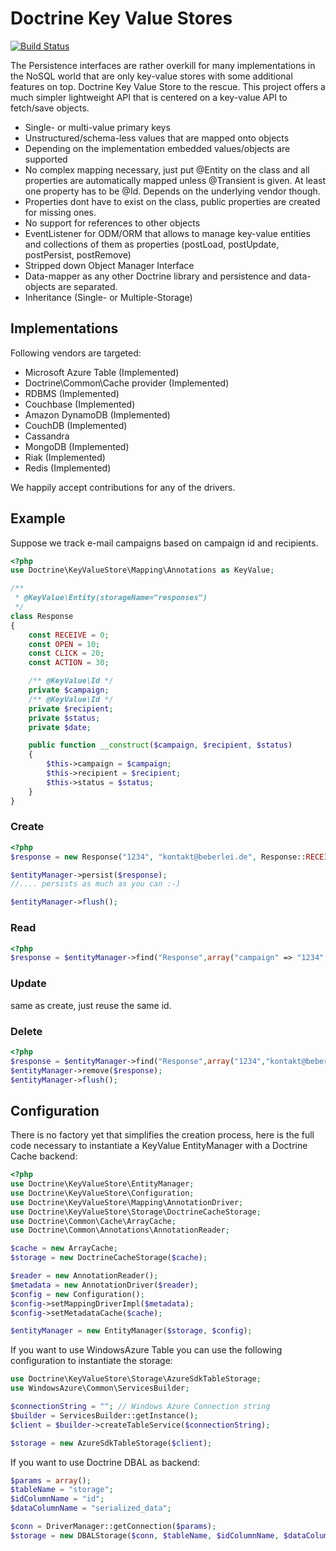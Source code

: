 # Doctrine Key Value Stores

[![Build Status](https://travis-ci.org/doctrine/KeyValueStore.svg?branch=master)](https://travis-ci.org/doctrine/KeyValueStore)

The Persistence interfaces are rather overkill for many implementations in the NoSQL world that are only key-value stores with some additional features on top. Doctrine Key Value Store to the rescue. This project offers a much simpler lightweight API that is centered on a key-value API to fetch/save objects.

* Single- or multi-value primary keys
* Unstructured/schema-less values that are mapped onto objects
* Depending on the implementation embedded values/objects are supported
* No complex mapping necessary, just put @Entity on the class and all properties are automatically mapped unless @Transient is given. At least one property has to be @Id. Depends on the underlying vendor though.
* Properties dont have to exist on the class, public properties are created for missing ones.
* No support for references to other objects
* EventListener for ODM/ORM that allows to manage key-value entities and collections of them as properties (postLoad, postUpdate, postPersist, postRemove)
* Stripped down Object Manager Interface
* Data-mapper as any other Doctrine library and persistence and data-objects are separated.
* Inheritance (Single- or Multiple-Storage)

## Implementations

Following vendors are targeted:

* Microsoft Azure Table (Implemented)
* Doctrine\Common\Cache provider (Implemented)
* RDBMS (Implemented)
* Couchbase (Implemented)
* Amazon DynamoDB (Implemented)
* CouchDB (Implemented)
* Cassandra
* MongoDB (Implemented)
* Riak (Implemented)
* Redis (Implemented)

We happily accept contributions for any of the drivers.

## Example

Suppose we track e-mail campaigns based on campaign id and recipients.

```php
<?php
use Doctrine\KeyValueStore\Mapping\Annotations as KeyValue;

/**
 * @KeyValue\Entity(storageName="responses")
 */
class Response
{
    const RECEIVE = 0;
    const OPEN = 10;
    const CLICK = 20;
    const ACTION = 30;

    /** @KeyValue\Id */
    private $campaign;
    /** @KeyValue\Id */
    private $recipient;
    private $status;
    private $date;

    public function __construct($campaign, $recipient, $status)
    {
        $this->campaign = $campaign;
        $this->recipient = $recipient;
        $this->status = $status;
    }
}
```

### Create

```php
<?php
$response = new Response("1234", "kontakt@beberlei.de", Response::RECEIVE);

$entityManager->persist($response);
//.... persists as much as you can :-)

$entityManager->flush();
```

### Read

```php
<?php
$response = $entityManager->find("Response",array("campaign" => "1234","recipient" => "kontakt@beberlei.de"));
```

### Update

same as create, just reuse the same id.

### Delete

```php
<?php
$response = $entityManager->find("Response",array("1234","kontakt@beberlei.de"));
$entityManager->remove($response);
$entityManager->flush();
```

## Configuration

There is no factory yet that simplifies the creation process, here is the
full code necessary to instantiate a KeyValue EntityManager with a Doctrine
Cache backend:

```php
<?php
use Doctrine\KeyValueStore\EntityManager;
use Doctrine\KeyValueStore\Configuration;
use Doctrine\KeyValueStore\Mapping\AnnotationDriver;
use Doctrine\KeyValueStore\Storage\DoctrineCacheStorage;
use Doctrine\Common\Cache\ArrayCache;
use Doctrine\Common\Annotations\AnnotationReader;

$cache = new ArrayCache;
$storage = new DoctrineCacheStorage($cache);

$reader = new AnnotationReader();
$metadata = new AnnotationDriver($reader);
$config = new Configuration();
$config->setMappingDriverImpl($metadata);
$config->setMetadataCache($cache);

$entityManager = new EntityManager($storage, $config);
```

If you want to use WindowsAzure Table you can use the following configuration
to instantiate the storage:

```php
use Doctrine\KeyValueStore\Storage\AzureSdkTableStorage;
use WindowsAzure\Common\ServicesBuilder;

$connectionString = ""; // Windows Azure Connection string
$builder = ServicesBuilder::getInstance();
$client = $builder->createTableService($connectionString);

$storage = new AzureSdkTableStorage($client);
```

If you want to use Doctrine DBAL as backend:

```php
$params = array();
$tableName = "storage";
$idColumnName = "id";
$dataColumnName = "serialized_data";

$conn = DriverManager::getConnection($params);
$storage = new DBALStorage($conn, $tableName, $idColumnName, $dataColumnName);
```
